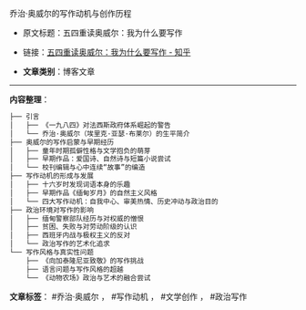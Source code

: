 乔治·奥威尔的写作动机与创作历程
- 原文标题：五四重读奥威尔：我为什么要写作
- 链接：[五四重读奥威尔：我为什么要写作 - 知乎](https://zhuanlan.zhihu.com/p/509323990)

- **文章类别**：博客文章

---
**内容整理**：

```markdown
├── 引言
│   ├── 《一九八四》对法西斯政府体系崛起的警告
│   └── 乔治·奥威尔（埃里克·亚瑟·布莱尔）的生平简介
├── 奥威尔的写作启蒙与早期经历
│   ├── 童年时期孤僻性格与文学抱负的萌芽
│   ├── 早期作品：爱国诗、自然诗与短篇小说尝试
│   └── 校刊编辑与心中连续“故事”的编造
├── 写作动机的形成与发展
│   ├── 十六岁时发现词语本身的乐趣
│   ├── 早期作品《缅甸岁月》的自然主义风格
│   └── 四大写作动机：自我中心、审美热情、历史冲动与政治目的
├── 政治环境对写作的影响
│   ├── 缅甸警察部队经历与对权威的憎恨
│   ├── 贫困、失败与对劳动阶级的认识
│   ├── 西班牙内战与极权主义的反对
│   └── 政治写作的艺术化追求
└── 写作风格与真实性问题
    ├── 《向加泰隆尼亚致敬》的写作挑战
    ├── 语言问题与写作风格的超越
    └── 《动物农场》政治与艺术的融合尝试
```

**文章标签**： #乔治·奥威尔 ， #写作动机 ， #文学创作 ， #政治写作

